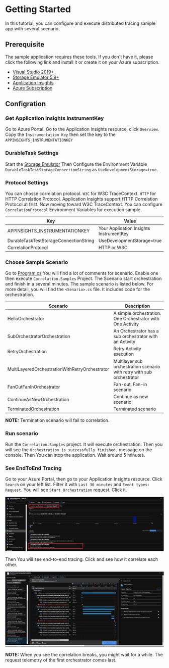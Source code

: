 # Getting Started

In this tutorial, you can configure and execute distributed tracing sample app with several scenario.

## Prerequisite

The sample application requires these tools. If you don't have it, please click the following link and install it or create it on your Azure subscription.

- [Visual Studio 2019+](https://visualstudio.microsoft.com/vs/)
- [Storage Emulator 5.9+](https://docs.microsoft.com/en-us/azure/storage/common/storage-use-emulator)
- [Application Insights](https://docs.microsoft.com/en-us/azure/azure-monitor/app/create-new-resource)
- [Azure Subscription](https://azure.microsoft.com/en-us/)

## Configration

### Get Application Insights InstrumentKey

Go to Azure Portal. Go to the Application Insights resource, click `Overview`. Copy the `Instrumentation Key` then set the key to the `APPINSIGHTS_INSTRUMENTATIONKEY`

### DurableTask Settings

Start the [Storage Emulator](https://docs.microsoft.com/en-us/azure/storage/common/storage-use-emulator) Then Configure the Environment Variable `DurableTaskTestStorageConnectionString` as `UseDevelopmentStorage=true`. 

### Protocol Settings

You can chosse correlation protocol. `W3C` for W3C TraceContext. `HTTP` for HTTP Correlation Protocol. Application Insights support HTTP Correlation Protocol at frist. Now moving toward W3C TraceContext. You can configure `CorrelationProtocol` Environment Variables for execution sample. 

| Key  | Value    |
| ---- | ---------|
| APPINSIGHTS_INSTRUMENTATIONKEY | Your Application Insights InstrumentKey |
| DurableTaskTestStorageConnectionString | UseDevelopmentStorage=true |
| CorrelationProtocol | HTTP or W3C |

### Choose Sample Scenario

Go to [Program.cs](../Program.cs) You will find a lot of comments for scenario. Enable one then execute `Correlation.Samples` Project. The Scenario start orchestration and finish in a several minutes. The sample scenario is listed below. For more detail, you will find the `<Senario>.cs` file. It includes code for the orchestration.

| Scenario | Description |
| -------- | ----------- |
| HelloOrchestrator | A simple orchestration. One Orchestrator with One Activity |
| SubOrchestratorOrchestration | An Orchestrator has a sub orchestrator with an Activity |
| RetryOrchestration | Retry Activity execution |
| MultiLayeredOrchestrationWithRetryOrchestrator | Multilayer sub orchestration scenario with retry with sub orchestrator |
| FanOutFanInOrchestrator | Fan-out, Fan-in scenario |
| ContinueAsNewOrchestration | Continue as new scenario |
| TerminatedOrchestration | Terminated scenario | 

**NOTE:** Termination scenario will fail to correlation. 

### Run scenario

Run the `Correlation.Samples` project. It will execute orchestration. Then you will see the `Orchestration is successfully finished.` message on the console. Then You can stop the application. Wait around 5 minutes. 

### See EndToEnd Tracing

Go to your Azure Portal, then go to your Application Insights resource. 
Click `Search` on your left list. Filter it with `Last 30 minutes` and `Event types: Request`. You will see `Start Orchestration` request. Click it.

![Search](images/search.png)

Then You will see end-to-end tracing. Click and see how it correlate each other. 

![End To End Tracing](images/end-to-end.png)

**NOTE:** When you see the correlation breaks, you might wait for a while. The request telemetry of the first orchestrator comes last. 



